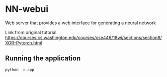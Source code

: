 # NN-webui

Web server that provides a web interface for generating a neural network

Link from original tutorial: https://courses.cs.washington.edu/courses/cse446/18wi/sections/section8/XOR-Pytorch.html

## Running the application

```bash
python -m app
```
